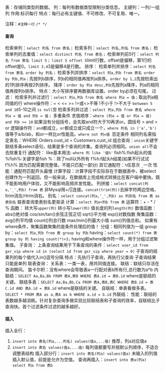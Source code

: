 表：存储同类型的数据。
列：每列有数据类型限制分类信息。
主键列：一列/一组列 
  作用:标识每行
  特点：每行必有主键值、不可修改、不可复用、唯一。

注释：`#注释一行` `/* */`
#### 查询
检索单列：`select 列名 from 表名；`  检索多列：`select 列名,列名 from 表名；`
检索单列的去重值：`select distinct 列名 from 表名；`
检索单列前5行：`select 列名 from 表名 limit 5；`  `limit 5 offset 5`limit行数，offset是偏移，第1行的offset是0。`limit 3,4`3是偏移4是行数。
排序：
  检索单列并排序：`select 列名 from 表名 order by 列名；` 
  检索多列并排序：`select 列a,列b from 表名 order by 列b,列a；`先按列b排序，列b的相同值再按列a排序。`order by 1,2`先按检索出的1列排序再按2列排序。
  降序：`order by 列a desc,列b`先按列a降序，列a的相同值再按列b排序。
  特点：大小写排序要再数据库设置。order by必须在句尾。
过滤：
  检索多列并过滤行：`select 列a,列b from 表名 where 列a = 值；`取出列a相同值的行
  where操作符：= < <= >= !=或<>不等 !不小于 !>不大于 `between 5 and 10`5-10之间 `is null`空
  检索多列并过滤：`select 列a,列b from 表名 where 列a = 值 and 列b = 值；` 多重条件
  求值顺序：`where (列a = 值 or 列a = 值) and 列b >= 10` 如果没有分组括号，会先取and符大于10再求or。圆括号 > and > or
  逻辑操作符：`and`都成立，`or`都成立或只成立一个，`where 列名 in ('a','b')`值等于a/b/ab，和or一样比or性能高。`where not 列=值 `否定条件
  相同列名需指定表名：WHERE Orders.cust_id = Customers.cust_id
  组合查询：`union`关键字联结多条select语句，结果是多个查询的并集。查询列必须相同。`union all`不会去除重复行
通配符：
  like基本用法: `where 列 like '值%'` fish%:fish起头的值 %fish%:关键字是fish %：除了null以外所有 f%h:f起头h结尾(如果不行试试 f%h% 因为匹配需要完整值，不能只匹配一部分) 
  其它通配符：`%`任意次 `_`一次
  性能：通配符匹配开头最慢
计算字段：计算字段不实际存在于数据表中，被select创建作为一列返回。但一般来说，在数据库上完成格式转换比在客户端中要快。既不能影响用户体验，又不能影响高频并发性能。
  列拼接：`select concat(列a,'_',列b) from 表` 非Mysql用+/||连接。`concat(trim(列))`去掉字符两边空格、ltrim消左/rtrim消右。
  别名：`select concat(列a,'_',列b) as 列别名 from 表 as 表别名` 联表查询里表别名更易读
  计算：`select 列a+列b from 表` 运算符：+ - * / % 
函数：
  转大写`upper(列)` 转小写`lower(列)` 值长度的列`length(列)`
  数值函数：abs()绝对值 cos/sin/tan()余弦正弦正切 sqrt()平方根 exp()对数指数
  聚集函数：avg()列平均值 count()列总行数 max/min()列最大小值 sum()列值总和。 如果有where条件，聚集函数聚集的是条件处理后的值！
分组：相同列值为一组
  group by：`select 列a,列b from 表 group by 列b`
  having：`select count(*) from 表 group by 列 having count(*)>3;` having和where操作符一样，用于分组过滤聚集值。
子查询：
  上条查询结果用于下条查询的条件：`select user_id from gxr_vip where id in (select id from gxr_vip where year = 0)` 子查询的结果列的每个值代入in()逗号分隔
  特点：先执行子查询，再执行父查询 子查询结果只能是单列 
联表查询：
  关系表：一类一表，用共同值连接。
  联结：联结只存活在查询期间。
  笛卡尔积：没有where会导致表a一行配对表b所有行,总行数为a*b
  内联结：`SELECT Aa,Ba,Bb FROM 表A,表B WHERE 表A.id = 表B.id` where是联结的关键。
  联结多表：`SELECT Aa,Ba,Bb,Ca FROM 表A,表B,表C WHERE 表B.id = 表C.id AND 表A.id = 表B.id` where是联结的关键。
  自联结：单表看做多表。`SELECT * FROM 表A as a,表A as b WHERE a.id = b.id`
  外联结：
  性能：联结的表数越多越消耗。针对复杂查询多做实验比较联结表和子查询的效率，自联结比子查询快。首个过滤条件过滤的越多越好。


#### 插入
插入全行：
  1. `insert into 表名(列a,...列名) values(值a,...值)` 推荐，列a对应值a
  2. `insert into 表名 values(值a,...值)` 每列值都要写并按默认列顺序，不适合调整表结构
插入部分行：`insert into 表名(列a) values(值a)` 未输入的列值插入默认值，前提是允许为空值。
查询再插入：`insert into 表a(列a) select 列a from 表b`